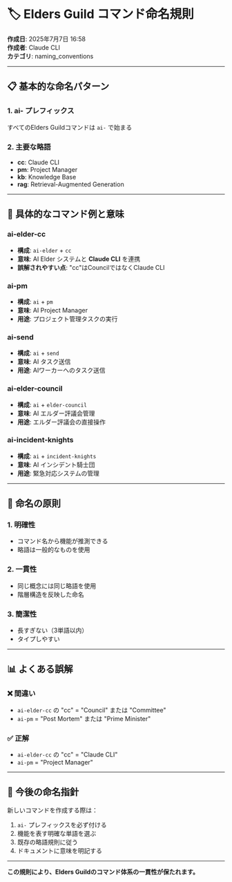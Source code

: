 # 🏷️ Elders Guild コマンド命名規則

**作成日**: 2025年7月7日 16:58  
**作成者**: Claude CLI  
**カテゴリ**: naming_conventions

---

## 📋 基本的な命名パターン

### 1. **ai-** プレフィックス
すべてのElders Guildコマンドは `ai-` で始まる

### 2. **主要な略語**
- **cc**: Claude CLI
- **pm**: Project Manager
- **kb**: Knowledge Base
- **rag**: Retrieval-Augmented Generation

---

## 🔧 具体的なコマンド例と意味

### **ai-elder-cc**
- **構成**: `ai-elder` + `cc`
- **意味**: AI Elder システムと **Claude CLI** を連携
- **誤解されやすい点**: "cc"はCouncilではなくClaude CLI

### **ai-pm**
- **構成**: `ai` + `pm`
- **意味**: AI Project Manager
- **用途**: プロジェクト管理タスクの実行

### **ai-send**
- **構成**: `ai` + `send`
- **意味**: AI タスク送信
- **用途**: AIワーカーへのタスク送信

### **ai-elder-council**
- **構成**: `ai` + `elder-council`
- **意味**: AI エルダー評議会管理
- **用途**: エルダー評議会の直接操作

### **ai-incident-knights**
- **構成**: `ai` + `incident-knights`
- **意味**: AI インシデント騎士団
- **用途**: 緊急対応システムの管理

---

## 🎯 命名の原則

### 1. **明確性**
- コマンド名から機能が推測できる
- 略語は一般的なものを使用

### 2. **一貫性**
- 同じ概念には同じ略語を使用
- 階層構造を反映した命名

### 3. **簡潔性**
- 長すぎない（3単語以内）
- タイプしやすい

---

## 📊 よくある誤解

### ❌ 間違い
- `ai-elder-cc` の "cc" = "Council" または "Committee"
- `ai-pm` = "Post Mortem" または "Prime Minister"

### ✅ 正解
- `ai-elder-cc` の "cc" = "Claude CLI"
- `ai-pm` = "Project Manager"

---

## 🔮 今後の命名指針

新しいコマンドを作成する際は：
1. `ai-` プレフィックスを必ず付ける
2. 機能を表す明確な単語を選ぶ
3. 既存の略語規則に従う
4. ドキュメントに意味を明記する

---

**この規則により、Elders Guildのコマンド体系の一貫性が保たれます。**